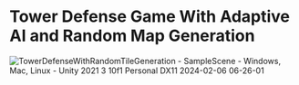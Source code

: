 # **Tower Defense Game With Adaptive AI and Random Map Generation**
![TowerDefenseWithRandomTileGeneration - SampleScene - Windows, Mac, Linux - Unity 2021 3 10f1 Personal _DX11_ 2024-02-06 06-26-01](https://github.com/Erces/TowerDefenseWithRandomTileGeneration/assets/51009171/2f8539a0-3487-46fc-a732-39a4517edd7c)
